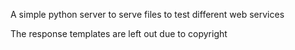 A simple python server to serve files to test different web services

The response templates are left out due to copyright